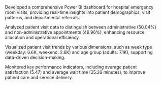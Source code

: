 Developed a comprehensive Power BI dashboard for hospital emergency room visits, providing real-time insights into patient demographics, visit patterns, and departmental referrals.

Analyzed patient visit data to distinguish between administrative (50.04%) and non-administrative appointments (49.96%), enhancing resource allocation and operational efficiency.

Visualized patient visit trends by various dimensions, such as week type (weekday: 6.6K, weekend: 2.6K) and age group (adults: 7.1K), supporting data-driven decision-making.

Monitored key performance indicators, including average patient satisfaction (5.47) and average wait time (35.26 minutes), to improve patient care and service delivery.
